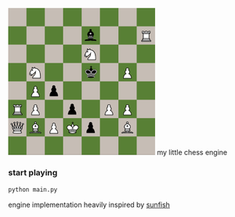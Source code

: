 
<img src="./image.png" width="300" height="300">
my little chess engine 


### start playing
``` bash
python main.py
```

engine implementation heavily inspired by [sunfish](https://github.com/thomasahle/sunfish)